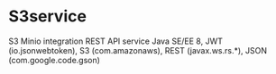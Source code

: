 # S3service
S3 Minio integration REST API service
Java SE/EE 8, JWT (io.jsonwebtoken), S3 (com.amazonaws), REST (javax.ws.rs.*), JSON (com.google.code.gson)
